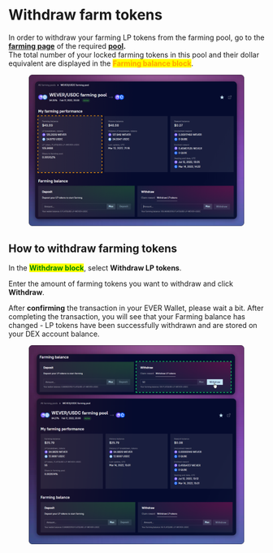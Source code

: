 # Withdraw farm tokens

In order to withdraw your farming LP tokens from the farming pool, go to the [**farming page**](../interface/farm-page-user/) of the required [**pool**](../interface/farming-pools.md)**.**\
The total number of your locked farming tokens in this pool and their dollar equivalent are displayed in the <mark style="color:orange;">**Farming balance block**</mark>.

<figure><img src="../../../../.gitbook/assets/image (61).png" alt=""><figcaption></figcaption></figure>

## How to withdraw farming tokens

In the <mark style="color:green;">**Withdraw block**</mark>, select **Withdraw LP tokens**.

Enter the amount of farming tokens you want to withdraw and click **Withdraw**.

After **confirming** the transaction in your EVER Wallet, please wait a bit. After completing the transaction, you will see that your Farming balance has changed - LP tokens have been successfully withdrawn and are stored on your DEX account balance.

<figure><img src="../../../../.gitbook/assets/image (62).png" alt=""><figcaption></figcaption></figure>
